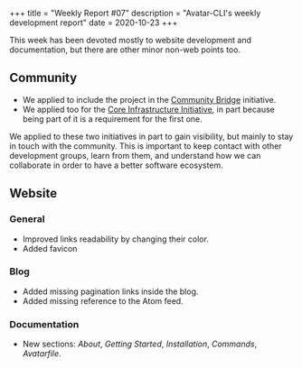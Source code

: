 +++
title = "Weekly Report #07"
description = "Avatar-CLI's weekly development report"
date = 2020-10-23
+++

This week has been devoted mostly to website development and documentation,
but there are other minor non-web points too.

## Community

- We applied to include the project in the
  [Community Bridge](https://communitybridge.org) initiative.
- We applied too for the
  [Core Infrastructure Initiative](https://www.coreinfrastructure.org/), in
  part because being part of it is a requirement for the first one.

We applied to these two initiatives in part to gain visibility, but mainly to
stay in touch with the community. This is important to keep contact with
other development groups, learn from them, and understand how we can 
collaborate in order to have a better software ecosystem.

## Website

### General 
- Improved links readability by changing their color.
- Added favicon

### Blog

- Added missing pagination links inside the blog.
- Added missing reference to the Atom feed.

### Documentation
- New sections: *About*, *Getting Started*, *Installation*, *Commands*,
  *Avatarfile*.
